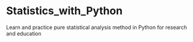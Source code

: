 # Statistics_with_Python
Learn and practice pure statistical analysis method in Python for research and education
